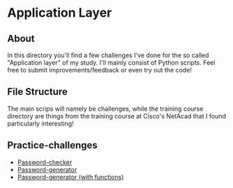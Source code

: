 # Application Layer
## About
In this directory you'll find a few challenges I've done for the so called "Application layer" of my study. I'll mainly consist of Python scripts. Feel free to submit improvements/feedback or even try out the code!
## File Structure
The main scrips will namely be challenges, while the training course directory are things from the training course at Cisco's NetAcad that I found particularly interesting!
## Practice-challenges
* [Password-checker](https://github.com/dogefreak/FHICT/blob/main/App-Layer/Passwordchecker.py)
* [Password-generator](https://github.com/dogefreak/FHICT/blob/main/App-Layer/Passwordgenerator.py)
* [Password-generator (with functions)](https://github.com/dogefreak/FHICT/blob/main/App-Layer/Passwordgenerator_func.py)
